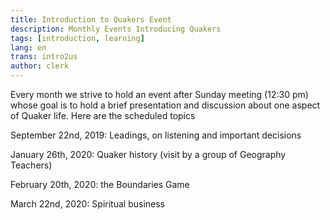 ```yaml
---
title: Introduction to Quakers Event
description: Monthly Events Introducing Quakers
tags: [introduction, learning]
lang: en
trans: intro2us
author: clerk
---
```

Every month we strive to hold an event after Sunday meeting (12:30 pm) whose goal is to hold a brief presentation and discussion about one aspect of Quaker life. Here are the scheduled topics

September 22nd, 2019: Leadings, on listening and important decisions

January 26th, 2020: Quaker history (visit by a group of Geography Teachers)

February 20th, 2020: the Boundaries Game

March 22nd, 2020: Spiritual business
